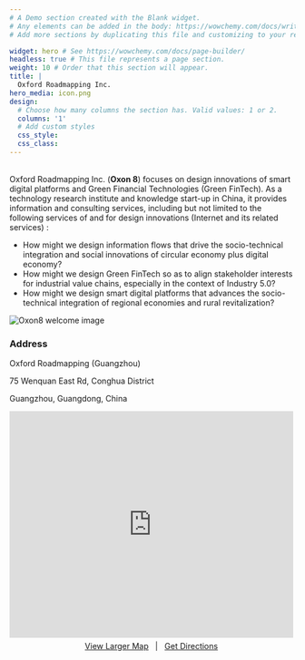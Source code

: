 ```yaml
---
# A Demo section created with the Blank widget.
# Any elements can be added in the body: https://wowchemy.com/docs/writing-markdown-latex/
# Add more sections by duplicating this file and customizing to your requirements.

widget: hero # See https://wowchemy.com/docs/page-builder/
headless: true # This file represents a page section.
weight: 10 # Order that this section will appear.
title: |
  Oxford Roadmapping Inc.
hero_media: icon.png
design:
  # Choose how many columns the section has. Valid values: 1 or 2.
  columns: '1'
  # Add custom styles
  css_style:
  css_class:
---
```


<br>Oxford Roadmapping Inc. (**Oxon 8**) focuses on design innovations of smart digital platforms and Green Financial Technologies (Green FinTech).  As a technology research institute and knowledge start-up in China, it provides information and consulting services, including but not limited to the following services of and for design innovations (Internet and its related services) :

* How might we design information flows that drive the socio-technical integration and social innovations of circular economy plus digital economy? 
* How might we design Green FinTech so as to align stakeholder interests for industrial value chains, especially in the context of Industry 5.0?
*  How might we design smart digital platforms that advances the socio-technical integration of regional economies and rural revitalization?

![Oxon8  welcome image](welcome.jpg)

### Address

Oxford Roadmapping (Guangzhou)

75 Wenquan East Rd, Conghua District

Guangzhou, Guangdong, China

<div>
     <iframe width="500" height="400" frameborder="0" src="https://cn.bing.com/maps/embed?h=400&w=500&cp=mykpgwtdszpw&lvl=9&typ=d&sty=r&src=SHELL&FORM=MBEDV8" scrolling="no">
     </iframe>
     <div style="white-space: nowrap; text-align: center; width: 500px; padding: 6px 0;">
        <a id="largeMapLink" target="_blank" href="https://cn.bing.com/maps?cp=mykpgwtdszpw&amp;sty=r&amp;lvl=9&amp;FORM=MBEDLD">View Larger Map</a> &nbsp; | &nbsp;
        <a id="dirMapLink" target="_blank" href="https://cn.bing.com/maps/directions?cp=mykpgwtdszpw&amp;sty=r&amp;lvl=9&amp;rtp=~pos.mykpgw_tdszpw____&amp;FORM=MBEDLD">Get Directions</a>
    </div>
</div>


